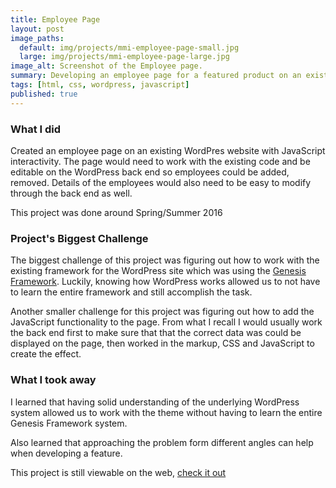```yaml
---
title: Employee Page
layout: post
image_paths:
  default: img/projects/mmi-employee-page-small.jpg
  large: img/projects/mmi-employee-page-large.jpg
image_alt: Screenshot of the Employee page.
summary: Developing an employee page for a featured product on an existing website.
tags: [html, css, wordpress, javascript]
published: true
---
```



### What I did

Created an employee page on an existing WordPres website with JavaScript interactivity. The page would need to work with the existing code and be editable on the WordPress back end so employees could be added, removed. Details of the employees would also need to be easy to modify through the back end as well.

This project was done around Spring/Summer 2016

### Project's Biggest Challenge

The biggest challenge of this project was figuring out how to work with the existing framework for the WordPress site which was using the [Genesis Framework](https://my.studiopress.com/themes/genesis/). Luckily, knowing how WordPress works allowed us to not have to learn the entire framework and still accomplish the task.

Another smaller challenge for this project was figuring out how to add the JavaScript functionality to the page. From what I recall I would usually work the back end first to make sure that that the correct data was could be displayed on the page, then worked in the markup, CSS and JavaScript to create the effect. 

### What I took away

I learned that having solid understanding of the underlying WordPress system allowed us to work with the theme without having to learn the entire Genesis Framework system.

Also learned that approaching the problem form different angles can help when developing a feature.

This project is still viewable on the web, [check it out](http://www.mmi.com/employees/)